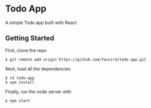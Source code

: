 # Todo App

A simple Todo app built with React

## Getting Started

First, clone the repo

```
$ git remote add origin https://github.com/Yassir4/todo-app.git
```

Next, load all the dependencies  

```
$ cd todo-app
$ npm install
``` 
Finally, run the node server with

```
$ npm start
```
 